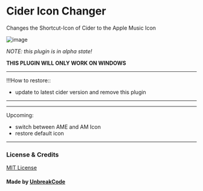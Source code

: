 # Cider Icon Changer
 Changes the Shortcut-Icon of Cider to the Apple Music Icon
 
![image](https://user-images.githubusercontent.com/34512773/177425455-ae90c33f-0852-45b7-8409-ad6149a08903.png)

*NOTE: this plugin is in alpha state!*

__THIS PLUGIN WILL ONLY WORK ON WINDOWS__

---
!!!How to restore::
- update to latest cider version and remove this plugin
---


---
Upcoming:
- switch between AME and AM Icon
- restore default icon
---


### License & Credits
[MIT License](https://github.com/UnbreakCode/Apple-Music-Web-Theme-for-Cider/blob/main/LICENSE)
#### Made by [UnbreakCode](https://github.com/UnbreakCode)
